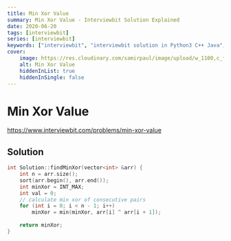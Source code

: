 ```yaml
---
title: Min Xor Value
summary: Min Xor Value - Interviewbit Solution Explained
date: 2020-06-20
tags: [interviewbit]
series: [interviewbit]
keywords: ["interviewbit", "interviewbit solution in Python3 C++ Java", "Min Xor Value Solution Explained"]
cover:
    image: https://res.cloudinary.com/samirpaul/image/upload/w_1100,c_fit,co_rgb:FFFFFF,l_text:Arial_75_bold:Min Xor Value - Solution Explained/problem-solving.webp
    alt: Min Xor Value
    hiddenInList: true
    hiddenInSingle: false
---
```


# Min Xor Value

https://www.interviewbit.com/problems/min-xor-value


## Solution

```cpp
int Solution::findMinXor(vector<int> &arr) {
    int n = arr.size();
    sort(arr.begin(), arr.end()); 
    int minXor = INT_MAX; 
    int val = 0; 
    // calculate min xor of consecutive pairs 
    for (int i = 0; i < n - 1; i++)
        minXor = min(minXor, arr[i] ^ arr[i + 1]); 
        
    return minXor;
}
```